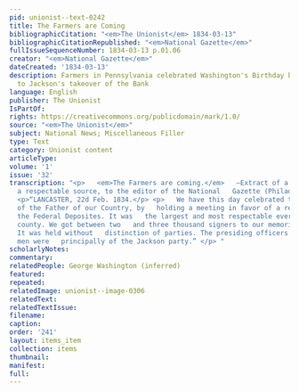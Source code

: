 ```yaml
---
pid: unionist--text-0242
title: The Farmers are Coming
bibliographicCitation: "<em>The Unionist</em> 1834-03-13"
bibliographicCitationRepublished: "<em>National Gazette</em>"
fullIssueSequenceNumber: 1834-03-13 p.01.06
creator: "<em>National Gazette</em>"
dateCreated: '1834-03-13'
description: Farmers in Pennsylvania celebrated Washington's Birthday by objecting
  to Jackson's takeover of the Bank
language: English
publisher: The Unionist
IsPartOf: 
rights: https://creativecommons.org/publicdomain/mark/1.0/
source: "<em>The Unionist</em>"
subject: National News; Miscellaneous Filler
type: Text
category: Unionist content
articleType: 
volume: '1'
issue: '32'
transcription: "<p>   <em>The Farmers are coming.</em>   —Extract of a letter from
  a respectable source, to the editor of the National   Gazette (Philadelphia). </p>
  <p>“LANCASTER, 22d Feb. 1834.</p> <p>   We have this day celebrated the birthday
  of the Father of our Country, by   holding a meeting in favor of a restoration of
  the Federal Deposites. It was   the largest and most respectable ever held in this
  county. We got between two   and three thousand signers to our memorials to Congress.
  It was held without   distinction of parties. The presiding officers and committee
  men were   principally of the Jackson party.” </p> "
scholarlyNotes: 
commentary: 
relatedPeople: George Washington (inferred)
featured: 
repeated: 
relatedImage: unionist--image-0306
relatedText: 
relatedTextIssue: 
filename: 
caption: 
order: '241'
layout: items_item
collection: items
thumbnail: 
manifest: 
full: 
---
```

